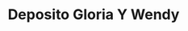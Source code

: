 ---
title: "Deposito Gloria Y Wendy"
url: /cojutepeque/deposito-gloria-y-wendy/
shop: Lebensmittel
---